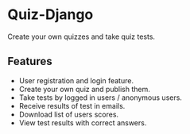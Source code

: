 # Quiz-Django

Create your own quizzes and take quiz tests.

## Features

* User registration and login feature.
* Create your own quiz and publish them.
* Take tests by logged in users / anonymous users.
* Receive results of test in emails.
* Download list of users scores.
* View test results with correct answers.

